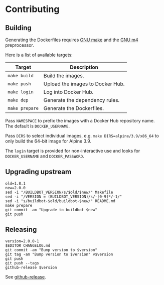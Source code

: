 # Contributing

## Building

Generating the Dockerfiles requires [GNU
make](https://www.gnu.org/software/make/) and the [GNU
m4](https://www.gnu.org/software/m4/) preprocessor.

Here is a list of available targets:

| Target         | Description                      |
| ---            | ---                              |
| `make build`   | Build the images.                |
| `make push`    | Upload the images to Docker Hub. |
| `make login`   | Log into Docker Hub.             |
| `make dep`     | Generate the dependency rules.   |
| `make prepare` | Generate the Dockerfiles.        |

Pass `NAMESPACE` to prefix the images with a Docker Hub repository name. The
default is `DOCKER_USERNAME`.

Pass `DIRS` to select individual images, e.g. `make DIRS=alpine/3.9/x86_64` to
only build the 64-bit image for Alpine 3.9.

The `login` target is provided for non-interactive use and looks for
`DOCKER_USERNAME` and `DOCKER_PASSWORD`.

## Upgrading upstream

```shell
old=1.8.1
new=2.0.0
sed -i "/BUILDBOT_VERSION/s/$old/$new/" Makefile
sed -i "/VERSION = (BUILDBOT_VERSION)/s/-[0-9]*/-1/"
sed -i "s/buildbot-$old/buildbot-$new/" README.md
make prepare
git commit -am "Upgrade to buildbot $new"
git push
```

## Releasing

```shell
version=2.0.0-1
$EDITOR CHANGELOG.md
git commit -am "Bump version to $version"
git tag -am "Bump version to $version" v$version
git push
git push --tags
github-release $version
```

See [github-release](https://github.com/cjolowicz/scripts/blob/master/github/github-release.sh).
